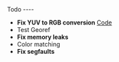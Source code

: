 <link href="http://kevinburke.bitbucket.org/markdowncss/markdown.css" rel="stylesheet"></link>
<!-- Pretty -->
Todo
----

- __Fix YUV to RGB conversion__ [Code](https://github.com/UCSD-AUVSI/Skynet/blob/7e8bf32b8b7c9a7cd2997ba50237ab6537137497/DecklinkCallback.cpp)
- Test Georef
- __Fix memory leaks__
- Color matching
- __Fix segfaults__
